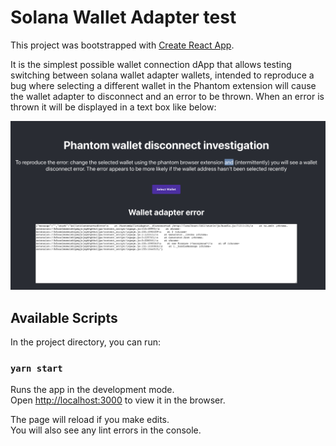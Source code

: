 # Solana Wallet Adapter test

This project was bootstrapped with [Create React App](https://github.com/facebook/create-react-app).

It is the simplest possible wallet connection dApp that allows testing switching between solana wallet adapter wallets, intended to reproduce a bug where selecting a different wallet in the Phantom extension will cause the wallet adapter to disconnect and an error to be thrown. When an error is thrown it will be displayed in a text box like below:

![Phantom disconnect error](./phantom_disconnect.png)

## Available Scripts

In the project directory, you can run:

### `yarn start`

Runs the app in the development mode.\
Open [http://localhost:3000](http://localhost:3000) to view it in the browser.

The page will reload if you make edits.\
You will also see any lint errors in the console.
